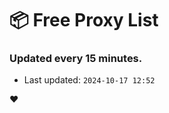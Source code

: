 # :package: Free Proxy List
### Updated every 15 minutes.

- Last updated: `2024-10-17 12:52`

:heart:
